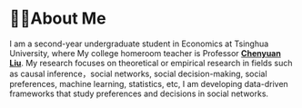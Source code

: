# 🧑‍🎨About Me

I am a second-year undergraduate student in Economics at Tsinghua University, where My college homeroom teacher is Professor **[Chenyuan Liu](https://chenyuanliu.github.io/)**. My research focuses on theoretical or empirical research in fields such as causal inference，social networks, social decision-making, social preferences, machine learning, statistics, etc, I am developing data-driven frameworks that study preferences and decisions in social networks.